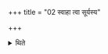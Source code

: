 +++
title = "02 स्वाहा त्वा सूर्यस्य"

+++

<details><summary>थिते</summary>

स्वाहा त्वा सूर्यस्य रश्मये वृष्टिवनये जुहोमीत्युद्यन्तमूष्माणमनुमन्त्रयते २
</details>
